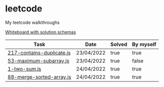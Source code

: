 # leetcode
My leetcode walkthroughs

[Whiteboard with solution schemas](https://app.mural.co/t/sandbox9710/m/sandbox9710/1650713153635/86e53ef0be0f5e3ba627847396192dbe0b430341?sender=u5754990d569da3fc75054723)

| Task                                                                           | Date       | Solved | By myself |
|--------------------------------------------------------------------------------|------------|--------|-----------|
| [217-contains-duplicate.js](https://leetcode.com/problems/contains-duplicate/) | 23/04/2022 | true   | true      |
| [53-maximum-subarray.js](https://leetcode.com/problems/maximum-subarray/)      | 23/04/2022 | true   | false     |
| [1-two-sum.js](https://leetcode.com/problems/two-sum/)                         | 24/04/2022 | true   | true      |
| [88-merge-sorted-array.js](https://leetcode.com/problems/merge-sorted-array/)  | 24/04/2022 | true   | true      |
